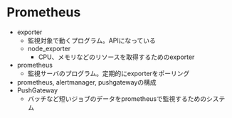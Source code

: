 Prometheus
===

* exporter
    * 監視対象で動くプログラム。APIになっている
    * node_exporter
        * CPU、メモリなどのリソースを取得するためのexporter
* prometheus
    * 監視サーバのプログラム。定期的にexporterをポーリング
* prometheus, alertmanager, pushgatewayの構成
* PushGateway
    * バッチなど短いジョブのデータをprometheusで監視するためのシステム
